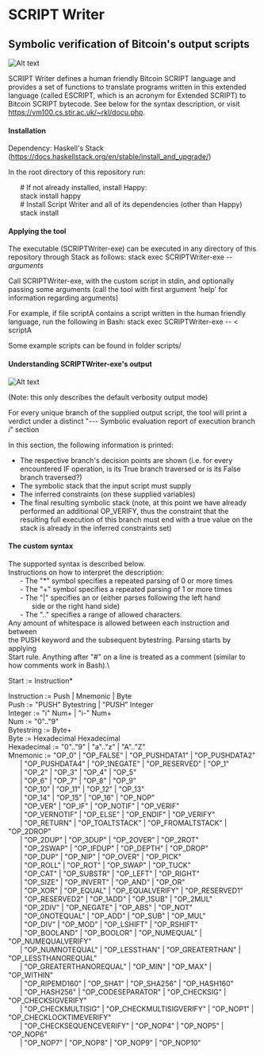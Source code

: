 # SCRIPT Writer
## Symbolic verification of Bitcoin's output scripts
![Alt text](.imgs/outputExampleA.png?raw=true "Example")

SCRIPT Writer defines a human friendly Bitcoin SCRIPT language and provides a set of functions to translate programs written in this extended language (called ESCRIPT, which is an acronym for Extended SCRIPT) to Bitcoin SCRIPT bytecode. See below for the syntax description, or visit https://vm100.cs.stir.ac.uk/~rkl/docu.php.

#### Installation
Dependency: Haskell's Stack (https://docs.haskellstack.org/en/stable/install_and_upgrade/)

In the root directory of this repository run:

&nbsp;&nbsp;&nbsp;&nbsp;&nbsp;&nbsp;\# If not already installed, install Happy:<br/>
&nbsp;&nbsp;&nbsp;&nbsp;&nbsp;&nbsp;stack install happy<br/>
&nbsp;&nbsp;&nbsp;&nbsp;&nbsp;&nbsp;\# Install Script Writer and all of its dependencies (other than Happy)<br/>
&nbsp;&nbsp;&nbsp;&nbsp;&nbsp;&nbsp;stack install


#### Applying the tool

The executable (SCRIPTWriter-exe) can be executed in any directory of this repository through Stack as follows: stack exec SCRIPTWriter-exe -- _arguments_

Call SCRIPTWriter-exe, with the custom script in stdin, and optionally passing some arguments (call the tool with first argument 'help' for information regarding arguments)

For example, if file scriptA contains a script written in the human friendly language, run the following in Bash: stack exec SCRIPTWriter-exe -- < scriptA

Some example scripts can be found in folder scripts/


#### Understanding SCRIPTWriter-exe's output

![Alt text](.imgs/outputExample.png?raw=true "Example")

(Note: this only describes the default verbosity output mode)

For every unique branch of the supplied output script, the tool will print a verdict under a distinct "--- Symbolic evaluation report of execution branch _i_" section

In this section, the following information is printed:

- The respective branch's decision points are shown (i.e. for every encountered IF operation, is its True branch traversed or is its False branch traversed?)
- The symbolic stack that the input script must supply
- The inferred constraints (on these supplied variables)
- The final resulting symbolic stack (note, at this point we have already performed an additional OP_VERIFY, thus the constraint that the resulting full execution of this branch must end with a true value on the stack is already in the inferred constraints set)

#### The custom syntax

The supported syntax is described below.\
Instructions on how to interpret the description:\
&nbsp;&nbsp;&nbsp;&nbsp;&nbsp;&nbsp;- The "*" symbol specifies a repeated parsing of 0 or more times\
&nbsp;&nbsp;&nbsp;&nbsp;&nbsp;&nbsp;- The "+" symbol specifies a repeated parsing of 1 or more times\
&nbsp;&nbsp;&nbsp;&nbsp;&nbsp;&nbsp;- The "|" specifies an or (either parses following the left hand\
&nbsp;&nbsp;&nbsp;&nbsp;&nbsp;&nbsp;&nbsp;&nbsp;&nbsp;&nbsp;&nbsp;&nbsp;side or the right hand side)\
&nbsp;&nbsp;&nbsp;&nbsp;&nbsp;&nbsp;- The ".." specifies a range of allowed characters.\
Any amount of whitespace is allowed between each instruction and between\
the PUSH keyword and the subsequent bytestring. Parsing starts by applying\
Start rule. Anything after "\#" on a line is treated as a comment (similar to how comments work in Bash).\


Start := Instruction*

Instruction := Push | Mnemonic | Byte\
Push := "PUSH" Bytestring  | "PUSH" Integer\
Integer := "i" Num+ | "i-" Num+\
Num := "0".."9"\
Bytestring := Byte+\
Byte := Hexadecimal Hexadecimal\
Hexadecimal := "0".."9" | "a".."z" | "A".."Z"\
Mnemonic := "OP_0" | "OP_FALSE" | "OP_PUSHDATA1" | "OP_PUSHDATA2"\
&nbsp;&nbsp;&nbsp;&nbsp;&nbsp;&nbsp;| "OP_PUSHDATA4" | "OP_1NEGATE" | "OP_RESERVED" | "OP_1"\
&nbsp;&nbsp;&nbsp;&nbsp;&nbsp;&nbsp;| "OP_2" | "OP_3" | "OP_4" | "OP_5"\
&nbsp;&nbsp;&nbsp;&nbsp;&nbsp;&nbsp;| "OP_6" | "OP_7" | "OP_8" | "OP_9"\
&nbsp;&nbsp;&nbsp;&nbsp;&nbsp;&nbsp;| "OP_10" | "OP_11" | "OP_12" | "OP_13"\
&nbsp;&nbsp;&nbsp;&nbsp;&nbsp;&nbsp;| "OP_14" | "OP_15" | "OP_16" | "OP_NOP"\
&nbsp;&nbsp;&nbsp;&nbsp;&nbsp;&nbsp;| "OP_VER" | "OP_IF" | "OP_NOTIF" | "OP_VERIF"\
&nbsp;&nbsp;&nbsp;&nbsp;&nbsp;&nbsp;| "OP_VERNOTIF" | "OP_ELSE" | "OP_ENDIF" | "OP_VERIFY"\
&nbsp;&nbsp;&nbsp;&nbsp;&nbsp;&nbsp;| "OP_RETURN" | "OP_TOALTSTACK" | "OP_FROMALTSTACK" | "OP_2DROP"\
&nbsp;&nbsp;&nbsp;&nbsp;&nbsp;&nbsp;| "OP_2DUP" | "OP_3DUP" | "OP_2OVER" | "OP_2ROT"\
&nbsp;&nbsp;&nbsp;&nbsp;&nbsp;&nbsp;| "OP_2SWAP" | "OP_IFDUP" | "OP_DEPTH" | "OP_DROP"\
&nbsp;&nbsp;&nbsp;&nbsp;&nbsp;&nbsp;| "OP_DUP" | "OP_NIP" | "OP_OVER" | "OP_PICK"\
&nbsp;&nbsp;&nbsp;&nbsp;&nbsp;&nbsp;| "OP_ROLL" | "OP_ROT" | "OP_SWAP" | "OP_TUCK"\
&nbsp;&nbsp;&nbsp;&nbsp;&nbsp;&nbsp;| "OP_CAT" | "OP_SUBSTR" | "OP_LEFT" | "OP_RIGHT"\
&nbsp;&nbsp;&nbsp;&nbsp;&nbsp;&nbsp;| "OP_SIZE" | "OP_INVERT" | "OP_AND" | "OP_OR"\
&nbsp;&nbsp;&nbsp;&nbsp;&nbsp;&nbsp;| "OP_XOR" | "OP_EQUAL" | "OP_EQUALVERIFY" | "OP_RESERVED1"\
&nbsp;&nbsp;&nbsp;&nbsp;&nbsp;&nbsp;| "OP_RESERVED2" | "OP_1ADD" | "OP_1SUB" | "OP_2MUL"\
&nbsp;&nbsp;&nbsp;&nbsp;&nbsp;&nbsp;| "OP_2DIV" | "OP_NEGATE" | "OP_ABS" | "OP_NOT"\
&nbsp;&nbsp;&nbsp;&nbsp;&nbsp;&nbsp;| "OP_0NOTEQUAL" | "OP_ADD" | "OP_SUB" | "OP_MUL"\
&nbsp;&nbsp;&nbsp;&nbsp;&nbsp;&nbsp;| "OP_DIV" | "OP_MOD" | "OP_LSHIFT" | "OP_RSHIFT"\
&nbsp;&nbsp;&nbsp;&nbsp;&nbsp;&nbsp;| "OP_BOOLAND" | "OP_BOOLOR" | "OP_NUMEQUAL" | "OP_NUMEQUALVERIFY"\
&nbsp;&nbsp;&nbsp;&nbsp;&nbsp;&nbsp;| "OP_NUMNOTEQUAL" | "OP_LESSTHAN" | "OP_GREATERTHAN" | "OP_LESSTHANOREQUAL"\
&nbsp;&nbsp;&nbsp;&nbsp;&nbsp;&nbsp;| "OP_GREATERTHANOREQUAL" | "OP_MIN" | "OP_MAX" | "OP_WITHIN"\
&nbsp;&nbsp;&nbsp;&nbsp;&nbsp;&nbsp;| "OP_RIPEMD160" | "OP_SHA1" | "OP_SHA256" | "OP_HASH160"\
&nbsp;&nbsp;&nbsp;&nbsp;&nbsp;&nbsp;| "OP_HASH256" | "OP_CODESEPARATOR" | "OP_CHECKSIG" | "OP_CHECKSIGVERIFY"\
&nbsp;&nbsp;&nbsp;&nbsp;&nbsp;&nbsp;| "OP_CHECKMULTISIG" | "OP_CHECKMULTISIGVERIFY" | "OP_NOP1" | "OP_CHECKLOCKTIMEVERIFY"\
&nbsp;&nbsp;&nbsp;&nbsp;&nbsp;&nbsp;| "OP_CHECKSEQUENCEVERIFY" | "OP_NOP4" | "OP_NOP5" | "OP_NOP6"\
&nbsp;&nbsp;&nbsp;&nbsp;&nbsp;&nbsp;| "OP_NOP7" | "OP_NOP8" | "OP_NOP9" | "OP_NOP10"
